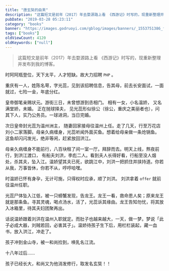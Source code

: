 ```yaml
---
title: "唐玄奘的由来"
description: "这篇短文是前年（2017）年去婺源路上看 《西游记》时写的，现重新整理并发布到我的 Blog。  时阿阿平登位，天下太平，人才短缺。故大力招聘 `PHP` 。  重庆有一人，姓陈名萼，字光蕊，见到该招聘信息"
pubDate: "2019-03-28 05:23:11"
category: "books"
banner: "https://images.godruoyi.com/gblog/images/banners/_1553751386_fdnzaRA7G5.avif"
tags: ["books"]
oldViewCount: 4120
oldKeywords: ["null"]
---
```


> 这篇短文是前年（2017）年去婺源路上看 《西游记》时写的，现重新整理并发布到我的博客。

时阿阿瓶登位，天下太平，人才短缺。故大力招聘 `PHP` 。

重庆有一人，姓陈名萼，字光蕊，见到该招聘信息，告其母，前去长安面试，一面就过，七险一金，年底分红。

皇帝御笔亲赐状元。游街三日，未曾想游到丞相门。 相有一女，小名温娇， 又名满堂娇，未婚。 正在抛球择夫， 见光蕊形似徐公（徐公，重庆之美丽者也），问其下人，实乃公务员。一球进洞，当日完婚。 

次日皇帝封光蕊为温州洲主， 随妻回家接母往温州上任。走了几天，行至万花店刘小二家落脚。母亲久病缠身，光蕊听闻外面买鱼。想着给母亲做一条炝锅鱼。 这鱼却闪闪发光，绝非等闲，赶紧放回洪江。

母亲久病缠身不能前行，八百块租了间一室一厅。拜辞而去。明天上线，熬夜前行，到洪江渡口， 有船夫刘洪，李彪二人。看到夫人长得好看，行船至没人烟处，杀其夫，坠入江。温娇望其夫已死，欲跳江中，刘洪一把抓住并挟持道。你若从我，万事皆休，你若不从，哼哼哈嘿。

时温娇已怀有身孕，无计可施，只得权时应承，顺了刘洪。 刘洪拿着 `offer` 就前往温州任职。

光蕊尸体坠入江低，被一只螃蟹发现，告龙王。龙王一看，救命恩人矣；原来龙王就是那条鱼。寻其灵魂，喝点汤水，活了，光蕊诉其缘由。龙王告知勿忧，将其放入冰箱里，待其夫妇团聚再出。

话说温娇跟着刘洪在温州入职就定。而肚子也越来越大，一天，做一梦。梦说「此子必成大器，刘贼若回，必害其子」。温娇待孩子生下后，用栏栏装起，藏一血书，放入洪江，冲走了。

孩子冲到金山寺，被一和尚捡到，唤乳名江流。

十八年过后……

孩子已经长大，和尚又为他消发修行，取发名玄奘！！

